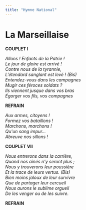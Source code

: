 ```yaml
---
title: "Hymne National"
---
```

# La Marseillaise


**COUPLET I**

*Allons ! Enfants de la Patrie !  
Le jour de gloire est arrivé !  
Contre nous de la tyrannie,  
L'étendard sanglant est levé ! (Bis)  
Entendez-vous dans les campagnes  
Mugir ces féroces soldats ?  
Ils viennent jusque dans vos bras  
Égorger vos fils, vos compagnes*  


**REFRAIN**

*Aux armes, citoyens !  
Formez vos bataillons !  
Marchons, marchons !  
Qu'un sang impur...  
Abreuve nos sillons !*


**COUPLET VII**

*Nous entrerons dans la carrière,  
Quand nos aînés n'y seront plus ;  
Nous y trouverons leur poussière  
Et la trace de leurs vertus. (Bis)  
Bien moins jaloux de leur survivre  
Que de partager leur cercueil  
Nous aurons le sublime orgueil  
De les venger ou de les suivre.*


**REFRAIN**